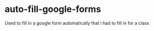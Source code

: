 # auto-fill-google-forms
Used to fill in a google form automatically  that i had to fill in for a class
